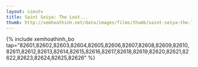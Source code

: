```yaml
---
layout: sieutv
title: Saint Seiya: The Lost...
thumb: http://xemhoathinh.net/data/images/films/thumb/saint-seiya-the-lost-canvas-meiou-shinwa-saint-seiya-the-lost-canvas-meiou-shinwa-2012.jpg
---
```

{% include xemhoathinh_bo tap="82601,82602,82603,82604,82605,82606,82607,82608,82609,82610,82611,82612,82613,82614,82615,82616,82617,82618,82619,82620,82621,82622,82623,82624,82625,82626" %} 
